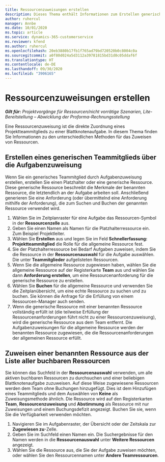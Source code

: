 ```yaml
---
title: Ressourcenzuweisungen erstellen
description: Dieses Thema enthält Informationen zum Erstellen generischer und benannter Ressourcenzuweisungen.
author: ruhercul
manager: Annbe
ms.date: 10/01/2020
ms.topic: article
ms.service: dynamics-365-customerservice
ms.reviewer: kfend
ms.author: ruhercul
ms.openlocfilehash: 20eb3880b17fb1f765ad79bd720520b0c8004c0a
ms.sourcegitcommit: a0f80d024a5d3112a39781815bd31d0c05ddaf6f
ms.translationtype: HT
ms.contentlocale: de-DE
ms.lasthandoff: 09/30/2020
ms.locfileid: "3906165"
---
```

# <a name="create-resource-assignments"></a>Ressourcenzuweisungen erstellen

_**Gilt für:** Projektvorgänge für Ressourcen/nicht vorrätige Szenarien, Lite-Bereitstellung – Abwicklung der Proforma-Rechnungsstellung_


Eine Ressourcenzuweisung ist die direkte Zuordnung eines Projektteammitglieds zu einer Blattknotenaufgabe. In diesem Thema finden Sie Informationen zu den unterschiedlichen Methoden für das Zuweisen von Ressourcen.

## <a name="create-a-generic-team-member-through-task-assignment"></a>Erstellen eines generischen Teammitglieds über die Aufgabenzuweisung


Wenn Sie ein generisches Teammitglied durch Aufgabenzuweisung erstellen, erstellen Sie einen Platzhalter oder eine generische Ressource. Diese generische Ressource beschreibt die Merkmale der benannten Ressource, die letztendlich an der Aufgabe arbeiten soll. Anschließend generieren Sie eine Anforderung (oder übermittelnd eine Anforderung mithilfe der Anforderung), die zum Suchen und Buchen der genannten Ressource verwendet wird.

1. Wählen Sie im Zeitplanraster für eine Aufgabe das Ressourcen-Symbol in der **Ressourcenzelle** aus.
2. Geben Sie einen Namen als Namen für die Platzhalterressource ein. Zum Beispiel Projektleiter.
3. Wählen Sie **Erstellen** aus und legen Sie im Feld **Schnellerfassung: Projektteammitglied** die Rolle für die allgemeine Ressource fest.
4. Sie der Platzhalterressource bei Bedarf Aufgaben zuweisen, indem Sie die Ressource in der **Ressourcenauswahl** für die Aufgabe auswählen. Die unter **Teammitglieder** aufgelisteten Ressourcen.
5. Wenn Sie die allgemeine Ressource zugewiesen haben, wählen Sie die allgemeine Ressource auf der Registerkarte **Team** aus und wählen Sie dann **Anforderung erstellen**, um eine Ressourcenanforderung für die generische Ressource zu erstellen.
6. Wählen Sie **Buchen** für die allgemeine Ressource und verwenden Sie die Zeitplanübersicht, um eine echte Ressource zu suchen und zu buchen. Sie können die Anfrage für die Erfüllung von einem Ressourcen-Manager auch senden.
7. Wenn die generische Ressource mit einer benannten Ressource vollständig erfüllt ist (die teilweise Erfüllung der Ressourcenanforderungen führt nicht zu einer Ressourcenzuweisung), wird die generische Ressource aus dem Team entfernt. Die Aufgabenzuweisungen für die allgemeine Ressource werden der benannten Ressource zugewiesen, die die Ressourcenanforderungen der allgemeinen Ressource erfüllt.

## <a name="assign-a-named-resource-from-the-list-of-all-bookable-resources"></a>Zuweisen einer benannten Ressource aus der Liste aller buchbaren Ressourcen

Sie können das Suchfeld in der **Ressourcenauswahl** verwenden, um alle aktiven buchbaren Ressourcen zu durchsuchen und einer beliebigen Blattknotenaufgabe zuzuweisen. Auf diese Weise zugewiesene Ressourcen werden dem Team ohne Buchungen hinzugefügt. Dies ist dem Hinzufügen eines Teammitglieds und dem Auswählen von **Keine** als Zuweisungsmethode ähnlich. Die Ressource wird auf den Registerkarten **Team**, **Ressourcenzuweisung** und **Abstimmung** als Ressource mit nur Zuweisungen und einem Buchungsdefizit angezeigt. Buchen Sie sie, wenn Sie die Verfügbarkeit verwenden möchten.

1. Navigieren Sie im Aufgabenraster, der Übersicht oder der Zeitskala zur **Zugewiesen zu**-Zelle.
2. Geben Sie im Suchfeld einen Namen ein. Die Suchergebnisse für den Namen werden in die **Ressourcenauswahl** unter **Weitere Ressourcen** angezeigt.
3. Wählen Sie die Ressource aus, die Sie der Aufgabe zuweisen möchten, oder wählen Sie den Ressourcennamen unter **Andere Teamressourcen**.
